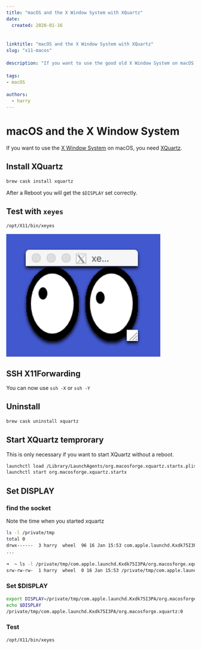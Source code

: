 ```yaml
---
title: "macOS and the X Window System with XQuartz"
date:
  created: 2020-01-16


linktitle: "macOS and the X Window System with XQuartz"
slug: "x11-macos"

description: "If you want to use the good old X Window System on macOS, you need XQuartz."

tags:
- macOS

authors:
  - harry
---
```

# macOS and the X Window System

If you want to use the [X Window System](https://www.x.org/) on macOS, you need [XQuartz](https://www.xquartz.org).
<!-- more -->
## Install XQuartz

```sh
brew cask install xquartz
```

After a Reboot you will get the `$DISPLAY` set correctly.

## Test with `xeyes`

```sh
/opt/X11/bin/xeyes
```

![Image Description](../images/20200116-xeyes.png)

## SSH X11Forwarding

You can now use `ssh -X` or `ssh -Y`

## Uninstall

```sh
brew cask uninstall xquartz
```

## Start XQuartz temprorary

This is only necessary if you want to start XQuartz without a reboot.

```sh
launchctl load /Library/LaunchAgents/org.macosforge.xquartz.startx.plist
launchctl start org.macosforge.xquartz.startx
```

## Set DISPLAY

### find the socket

Note the time when you started xquartz

```sh
ls -l /private/tmp
total 0
drwx------  3 harry  wheel  96 16 Jan 15:53 com.apple.launchd.Kxdk75I3PA
...

➜  ~ ls -l /private/tmp/com.apple.launchd.Kxdk75I3PA/org.macosforge.xquartz:0
srw-rw-rw-  1 harry  wheel  0 16 Jan 15:53 /private/tmp/com.apple.launchd.Kxdk75I3PA/org.macosforge.xquartz:0
```

### Set $DISPLAY

```sh
export DISPLAY=/private/tmp/com.apple.launchd.Kxdk75I3PA/org.macosforge.xquartz:0
echo $DISPLAY
/private/tmp/com.apple.launchd.Kxdk75I3PA/org.macosforge.xquartz:0
```

### Test

```sh
/opt/X11/bin/xeyes
```
